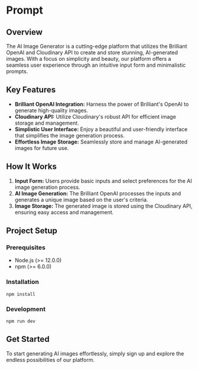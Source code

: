 # Prompt

## Overview

The AI Image Generator is a cutting-edge platform that utilizes the Brilliant OpenAI and Cloudinary API to create and store stunning, AI-generated images. With a focus on simplicity and beauty, our platform offers a seamless user experience through an intuitive input form and minimalistic prompts.

## Key Features

- **Brilliant OpenAI Integration:** Harness the power of Brilliant's OpenAI to generate high-quality images.
- **Cloudinary API:** Utilize Cloudinary's robust API for efficient image storage and management.
- **Simplistic User Interface:** Enjoy a beautiful and user-friendly interface that simplifies the image generation process.
- **Effortless Image Storage:** Seamlessly store and manage AI-generated images for future use.

## How It Works

1. **Input Form:** Users provide basic inputs and select preferences for the AI image generation process.
2. **AI Image Generation:** The Brilliant OpenAI processes the inputs and generates a unique image based on the user's criteria.
3. **Image Storage:** The generated image is stored using the Cloudinary API, ensuring easy access and management.

## Project Setup

### Prerequisites

- Node.js (>= 12.0.0)
- npm (>= 6.0.0)

### Installation

```npm install```

### Development

```npm run dev```

## Get Started
To start generating AI images effortlessly, simply sign up and explore the endless possibilities of our platform.
